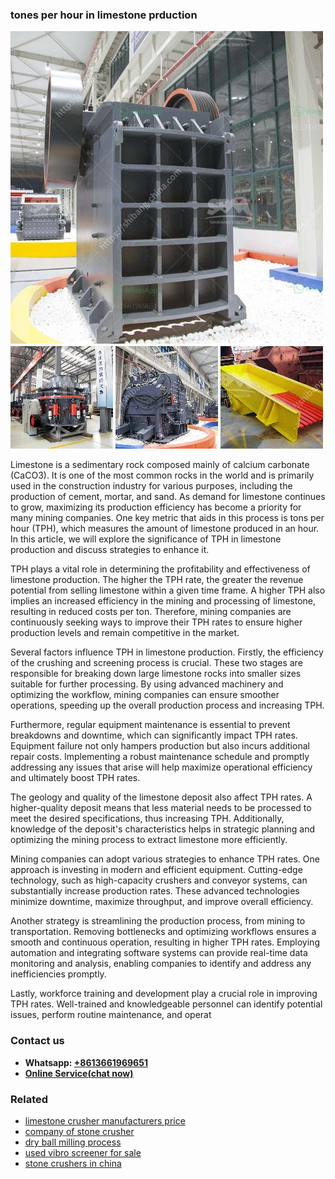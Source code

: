 <h3>tones per hour in limestone prduction</h3><img src='1704857183.jpg' alt=''><p>Limestone is a sedimentary rock composed mainly of calcium carbonate (CaCO3). It is one of the most common rocks in the world and is primarily used in the construction industry for various purposes, including the production of cement, mortar, and sand. As demand for limestone continues to grow, maximizing its production efficiency has become a priority for many mining companies. One key metric that aids in this process is tons per hour (TPH), which measures the amount of limestone produced in an hour. In this article, we will explore the significance of TPH in limestone production and discuss strategies to enhance it.</p><p>TPH plays a vital role in determining the profitability and effectiveness of limestone production. The higher the TPH rate, the greater the revenue potential from selling limestone within a given time frame. A higher TPH also implies an increased efficiency in the mining and processing of limestone, resulting in reduced costs per ton. Therefore, mining companies are continuously seeking ways to improve their TPH rates to ensure higher production levels and remain competitive in the market.</p><p>Several factors influence TPH in limestone production. Firstly, the efficiency of the crushing and screening process is crucial. These two stages are responsible for breaking down large limestone rocks into smaller sizes suitable for further processing. By using advanced machinery and optimizing the workflow, mining companies can ensure smoother operations, speeding up the overall production process and increasing TPH.</p><p>Furthermore, regular equipment maintenance is essential to prevent breakdowns and downtime, which can significantly impact TPH rates. Equipment failure not only hampers production but also incurs additional repair costs. Implementing a robust maintenance schedule and promptly addressing any issues that arise will help maximize operational efficiency and ultimately boost TPH rates.</p><p>The geology and quality of the limestone deposit also affect TPH rates. A higher-quality deposit means that less material needs to be processed to meet the desired specifications, thus increasing TPH. Additionally, knowledge of the deposit's characteristics helps in strategic planning and optimizing the mining process to extract limestone more efficiently.</p><p>Mining companies can adopt various strategies to enhance TPH rates. One approach is investing in modern and efficient equipment. Cutting-edge technology, such as high-capacity crushers and conveyor systems, can substantially increase production rates. These advanced technologies minimize downtime, maximize throughput, and improve overall efficiency.</p><p>Another strategy is streamlining the production process, from mining to transportation. Removing bottlenecks and optimizing workflows ensures a smooth and continuous operation, resulting in higher TPH rates. Employing automation and integrating software systems can provide real-time data monitoring and analysis, enabling companies to identify and address any inefficiencies promptly.</p><p>Lastly, workforce training and development play a crucial role in improving TPH rates. Well-trained and knowledgeable personnel can identify potential issues, perform routine maintenance, and operat</p><h3>Contact us</h3><ul><li><strong>Whatsapp:&nbsp;<a href="https://wa.me/8613661969651">+8613661969651</a></strong></li><li><a href="https://swt.shibang-china.com/?git&amp;zhl&amp;tones per hour in limestone prduction"><strong>Online Service(chat now)</strong></a></li></ul><h3>Related</h3><ul><li><a href='limestone crusher manufacturers price.md'>limestone crusher manufacturers price</a></li><li><a href='company of stone crusher.md'>company of stone crusher</a></li><li><a href='dry ball milling process.md'>dry ball milling process</a></li><li><a href='used vibro screener for sale.md'>used vibro screener for sale</a></li><li><a href='stone crushers in china.md'>stone crushers in china</a></li></ul>